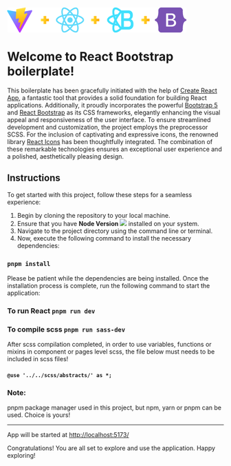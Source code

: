 <div style="display: flex; align-items: center; padding-top: 25px; ">
<img src="./public/react-bootstrap-boilerplate.png" alt="react-bootstrap" width="417" height="58"/>
</div>

# Welcome to React Bootstrap boilerplate!

This boilerplate has been gracefully initiated with the help of
[Create React App](https://github.com/facebook/create-react-app), a
fantastic tool that provides a solid foundation for building React
applications. Additionally, it proudly incorporates the powerful
[Bootstrap 5](https://getbootstrap.com/) and
[React Bootstrap](https://react-bootstrap.netlify.app/) as its CSS
frameworks, elegantly enhancing the visual appeal and responsiveness
of the user interface. To ensure streamlined development and
customization, the project employs the preprocessor SCSS. For the
inclusion of captivating and expressive icons, the renowned library
[React Icons](https://react-icons.github.io/react-icons/) has been
thoughtfully integrated. The combination of these remarkable
technologies ensures an exceptional user experience and a polished,
aesthetically pleasing design.

## Instructions

To get started with this project, follow these steps for a seamless
experience:

1. Begin by cloning the repository to your local machine.
2. Ensure that you have **Node Version
   [![](https://img.shields.io/badge/v20.3.0-238636)]()** installed on
   your system.
3. Navigate to the project directory using the command line or
   terminal.
4. Now, execute the following command to install the necessary
   dependencies:

### `pnpm install`

Please be patient while the dependencies are being installed. Once the
installation process is complete, run the following command to start
the application:

### To run React `pnpm run dev`
### To compile scss `pnpm run sass-dev`

After scss compilation completed, in order to use variables, functions or mixins in component or pages level scss, the file below must needs to be included in scss files! 
#### `@use '../../scss/abstracts/' as *;`
### Note:
pnpm package manager used in this project, but npm, yarn or pnpm can be used. Choice is yours!

----------------------------------------------------------------------------------------------------------
App will be started at
[http://localhost:5173/](http://localhost:5173/)

Congratulations! You are all set to explore and use the application.
Happy exploring!
